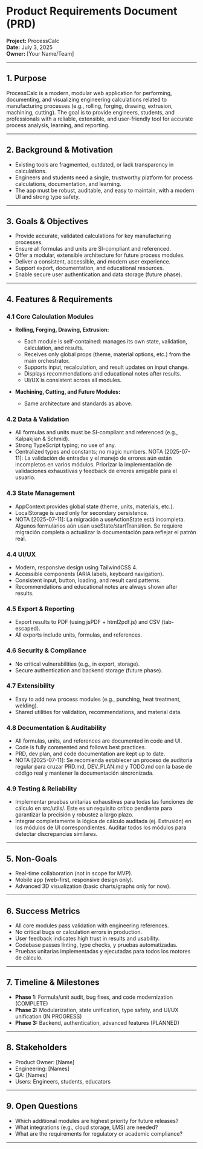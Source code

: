 # Product Requirements Document (PRD)

**Project:** ProcessCalc  
**Date:** July 3, 2025  
**Owner:** [Your Name/Team]

---

## 1. Purpose

ProcessCalc is a modern, modular web application for performing, documenting, and visualizing engineering calculations related to manufacturing processes (e.g., rolling, forging, drawing, extrusion, machining, cutting). The goal is to provide engineers, students, and professionals with a reliable, extensible, and user-friendly tool for accurate process analysis, learning, and reporting.

---

## 2. Background & Motivation

- Existing tools are fragmented, outdated, or lack transparency in calculations.
- Engineers and students need a single, trustworthy platform for process calculations, documentation, and learning.
- The app must be robust, auditable, and easy to maintain, with a modern UI and strong type safety.

---

## 3. Goals & Objectives

- Provide accurate, validated calculations for key manufacturing processes.
- Ensure all formulas and units are SI-compliant and referenced.
- Offer a modular, extensible architecture for future process modules.
- Deliver a consistent, accessible, and modern user experience.
- Support export, documentation, and educational resources.
- Enable secure user authentication and data storage (future phase).

---

## 4. Features & Requirements

### 4.1 Core Calculation Modules

- **Rolling, Forging, Drawing, Extrusion:**

  - Each module is self-contained: manages its own state, validation, calculation, and results.
  - Receives only global props (theme, material options, etc.) from the main orchestrator.
  - Supports input, recalculation, and result updates on input change.
  - Displays recommendations and educational notes after results.
  - UI/UX is consistent across all modules.

- **Machining, Cutting, and Future Modules:**
  - Same architecture and standards as above.

### 4.2 Data & Validation

- All formulas and units must be SI-compliant and referenced (e.g., Kalpakjian & Schmid).
- Strong TypeScript typing; no use of any.
- Centralized types and constants; no magic numbers.
  NOTA [2025-07-11]: La validación de entradas y el manejo de errores aún están incompletos en varios módulos. Priorizar la implementación de validaciones exhaustivas y feedback de errores amigable para el usuario.

### 4.3 State Management

- AppContext provides global state (theme, units, materials, etc.).
- LocalStorage is used only for secondary persistence.
- NOTA [2025-07-11]: La migración a useActionState está incompleta. Algunos formularios aún usan useState/startTransition. Se requiere migración completa o actualizar la documentación para reflejar el patrón real.

### 4.4 UI/UX

- Modern, responsive design using TailwindCSS 4.
- Accessible components (ARIA labels, keyboard navigation).
- Consistent input, button, loading, and result card patterns.
- Recommendations and educational notes are always shown after results.

### 4.5 Export & Reporting

- Export results to PDF (using jsPDF + html2pdf.js) and CSV (tab-escaped).
- All exports include units, formulas, and references.

### 4.6 Security & Compliance

- No critical vulnerabilities (e.g., in export, storage).
- Secure authentication and backend storage (future phase).

### 4.7 Extensibility

- Easy to add new process modules (e.g., punching, heat treatment, welding).
- Shared utilities for validation, recommendations, and material data.

### 4.8 Documentation & Auditability

- All formulas, units, and references are documented in code and UI.
- Code is fully commented and follows best practices.
- PRD, dev plan, and code documentation are kept up to date.
- NOTA [2025-07-11]: Se recomienda establecer un proceso de auditoría regular para cruzar PRD.md, DEV_PLAN.md y TODO.md con la base de código real y mantener la documentación sincronizada.

### 4.9 Testing & Reliability

- Implementar pruebas unitarias exhaustivas para todas las funciones de cálculo en src/utils/. Este es un requisito crítico pendiente para garantizar la precisión y robustez a largo plazo.
- Integrar completamente la lógica de cálculo auditada (ej. Extrusión) en los módulos de UI correspondientes. Auditar todos los módulos para detectar discrepancias similares.

---

## 5. Non-Goals

- Real-time collaboration (not in scope for MVP).
- Mobile app (web-first, responsive design only).
- Advanced 3D visualization (basic charts/graphs only for now).

---

## 6. Success Metrics

- All core modules pass validation with engineering references.
- No critical bugs or calculation errors in production.
- User feedback indicates high trust in results and usability.
- Codebase passes linting, type checks, y pruebas automatizadas.
- Pruebas unitarias implementadas y ejecutadas para todos los motores de cálculo.

---

## 7. Timeline & Milestones

- **Phase 1:** Formula/unit audit, bug fixes, and code modernization (COMPLETE)
- **Phase 2:** Modularization, state unification, type safety, and UI/UX unification (IN PROGRESS)
- **Phase 3:** Backend, authentication, advanced features (PLANNED)

---

## 8. Stakeholders

- Product Owner: [Name]
- Engineering: [Names]
- QA: [Names]
- Users: Engineers, students, educators

---

## 9. Open Questions

- Which additional modules are highest priority for future releases?
- What integrations (e.g., cloud storage, LMS) are needed?
- What are the requirements for regulatory or academic compliance?

---
